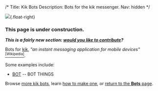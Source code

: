 /*
Title: Kik Bots
Description: Bots for the kik messenger.
Nav: hidden
*/

![](/content/images/illustrations/KIK.jpg){.float-right}

### This page is under construction.

***This is a fairly new section: [would you like to contribute](https://github.com/botwiki/botwiki.org)?***

Bots for [kik](https://www.kik.com/), *"an instant messaging application for mobile devices"* [<sup>[Wikipedia]</sup>](https://en.wikipedia.org/wiki/Kik_Messenger).

Some examples include:

- [BOT](/bots/kik-bots/BOT) -- BOT THINGS

Browse [more kik bots](/tag/kikbot), learn [how to make one](/tutorials/kik-bots), or [return to the **Bots** page](/bots).

